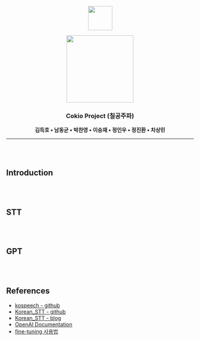 <p  align="center"><img src="https://www.igunsul.net/resource/document_files/23/05/31/230531144602462-00-00-01/conv_441280011.hwp.files/BIN0001.png" height=65>
<p  align="center"><img src="https://i.namu.wiki/i/MUUMBhXZwCEPUo2eO33tf62y835qkmxeAWmrlcDPp-NqacY8CnAqZA21_z_bUNoBqpp7ePY2XvgSeeIfyVizrtpYjrhux77k-iJSZMda3q1xJycD3ksUaNP7vmK3ZLBzY6FrCr4s7w2iyYKekDv9dg.svg" height=180>
<div align="center">

### Cokio Project (칠공주파)


**김득호 • 남동균 • 박찬영 • 이승재 • 정인우 • 정진환 • 차상민**

</div>

---

</br></br>

## Introduction


</br></br>

## STT


</br></br>

## GPT


</br></br>

## References
- [kospeech - github](https://github.com/sooftware/kospeech)
- [Korean_STT - github](https://github.com/letgodchan0/Korean_STT)
- [Korean_STT - blog](https://velog.io/@letgodchan0/%EC%9D%8C%EC%84%B1%EC%9D%B8%EC%8B%9D-%ED%95%9C%EA%B5%AD%EC%96%B4-STT-1)
- [OpenAI Documentation](https://platform.openai.com/docs)
- [fine-tuning 사용법](https://domdom.tistory.com/604)
